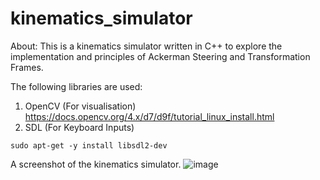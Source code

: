 # kinematics_simulator

About:
This is a kinematics simulator written in C++ to explore the implementation and principles of Ackerman Steering and Transformation Frames.

The following libraries are used:
1) OpenCV (For visualisation)<br>
https://docs.opencv.org/4.x/d7/d9f/tutorial_linux_install.html
3) SDL (For Keyboard Inputs)
```
sudo apt-get -y install libsdl2-dev
```

A screenshot of the kinematics simulator.
![image](https://github.com/JieHuiKoo/kinematics_simulator/assets/31171083/4e45ede9-e05a-464f-9298-640819c5ff01)
